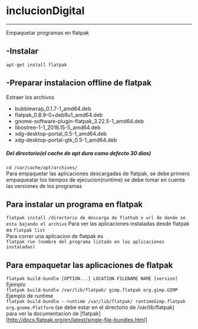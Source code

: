 # inclucionDigital
----------------------------
Empaquetar programas en flatpak  
## -Instalar  
`apt-get install flatpak`  
## -Preparar instalacion offline de flatpak  
Extraer los archivos  
+  bubblewrap_0.1.7-1_amd64.deb
+  flatpak_0.8.9-0+deb9u1_amd64.deb
+  gnome-software-plugin-flatpak_3.22.5-1_amd64.deb
+  libostree-1-1_2016.15-5_amd64.deb
+  xdg-desktop-portal_0.5-1_amd64.deb
+  xdg-desktop-portal-gtk_0.5-1_amd64.deb  
##### Del directorio(el cache de apt dura como defecto 30 dias)  
`cd /var/cache/apt/archives/`  
Para empaquetar las aplicaciones descargadas de flatpak, se debe primero empaqueatar los tiempos de ejecucion(runtime) se debe tomar en cuenta las versiones de los programas  
## Para instalar un programa en flatpak
`flatpak install /directorio de descarga de flathub o url de donde se esta bajando el archivo`
Para ver las aplicaciones instaladas desde flatpak es 
`flatpak list`   
Para correr una aplicacion de flatpak es  
`flatpak run (nombre del programa listado en las aplicaciones instaladas)`
## Para empaquetar las aplicaciones de flatpak  
`flatpak build-bundle [OPTION...] LOCATION FILENAME NAME [version]`  
Ejemplo  
`flatpak build-bundle /var/lib/flatpak/ gimp.flatpak org.gimp.GIMP`
Ejemplo de runtime  
`flatpak build-bundle --runtime /var/lib/flatpak/ runtimeGimp.flatpak  org.gnome.Platform`
(se debe estar en el directorio de /var/lib/flatpak)  
para ver la documentacion de [flatpak][http://docs.flatpak.org/en/latest/single-file-bundles.html]  

	
